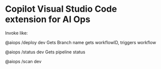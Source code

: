 # Copilot Visual Studio Code extension for AI Ops
Invoke like:

@aiops /deploy dev
	Gets Branch name gets workflowID, triggers workflow

@aiops /status dev
	Gets pipeline status

@aiops /scan dev